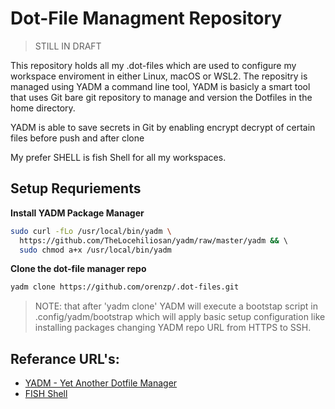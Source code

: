 # Dot-File Managment Repository

> STILL IN DRAFT

This repository holds all my .dot-files which are used to configure my workspace enviroment in either Linux, macOS or WSL2.
The repositry is managed using YADM a command line tool, YADM is basicly a smart tool that uses Git bare git repository to manage and version the Dotfiles in the home directory.

YADM is able to save secrets in Git by enabling encrypt decrypt of certain files before push and after clone

My prefer SHELL is fish Shell for all my workspaces.

## Setup Requriements

**Install YADM Package Manager**

```sh
sudo curl -fLo /usr/local/bin/yadm \
  https://github.com/TheLocehiliosan/yadm/raw/master/yadm && \ 
  sudo chmod a+x /usr/local/bin/yadm
```

**Clone the dot-file manager repo**

```sh
yadm clone https://github.com/orenzp/.dot-files.git
```

> NOTE: that after 'yadm clone' YADM will execute a bootstap script in .config/yadm/bootstrap which will apply basic setup configuration like installing packages changing YADM repo URL from HTTPS to SSH.

## Referance URL's:

- [YADM - Yet Another Dotfile Manager](https://yadm.io/)
- [FISH Shell](https://fishshell.com/)
